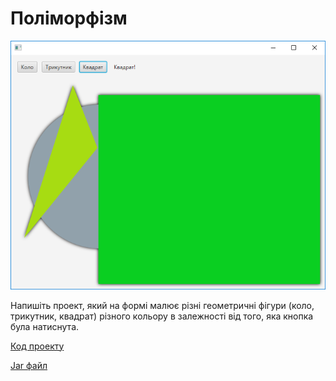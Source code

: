 # Поліморфізм

![Скріншот](/images/chapter10.png)

Напишіть проект, який на формі малює різні геометричні фігури (коло, трикутник, квадрат) різного кольору в залежності від того, яка кнопка була натиснута.

[Код проекту](https://github.com/atmp-if/javafx/tree/project/Polymorph)

[Jar файл](https://github.com/atmp-if/javafx/releases/latest/download/Polymorph.jar)
